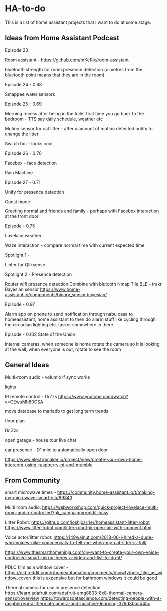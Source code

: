 # HA-to-do
This is a list of home assistant projects that i want to do at some stage. 

Ideas from Home Assistant Podcast
-
Episode 23

  Room assistant - https://github.com/mKeRix/room-assistant

  bluetooth strength for room presence detection (x metres from the bluetooth point means that they are in the room)

Episode 24 - 0.68

  Smappee water sensors
  
Episode 25 - 0.69

  Morning recess after being in the toilet first time you go back to the bedroom - TTS say daily schedule, weather etc
  
  Motion sensor for cat litter - after x amount of motion detected notify to change the litter
  
  Switch bot - looks cool

Episode 26 - 0.70

  Facebox - face detection
  
  Rain Machine 
  
Episode 27 - 0.71

  Unify for presence detection
  
  Guest mode
  
  Greeting normal and friends and family - perhaps with Facebox interaction at the front door
  
Episode - 0.75

  Lovelace weather
  
  Waze interaction - compare normal time with current expected time
  
Spotlight 1 - 

  Linter for Qliksense

Spotlight 2 - Presence detection

  Router wifi presence detection
  Combine with blutooth
  Nmap
  Tile BLE - trakr
  Bayesian sensor https://www.home-assistant.io/components/binary_sensor.bayesian/ 


Episode - 0.97 
  
  Alarm app on phone to send notification through nabu casa to homeassistant, home assistant to then do alarm stuff like cycling through the circadian lighting etc. tasker somewhere in there. 
  
Episode - 0.102 State of the Union
  
  internal cameras, when someone is home rotate the camera so it is looking at the wall, when everyone is out, rotate to see the room 

General Ideas
-
Multi-room audio - volumio if sync works

lights

IR remote control - DrZzs https://www.youtube.com/watch?v=CEwuMh80CSA

move database to mariadb to get long term trends 

floor plan 

Dr Zzs

open garage - house tour live chat

car presence - D1 mini to automatically open door 

https://www.electromaker.io/project/view/create-your-own-home-intercom-using-raspberry-pi-and-mumble


From Community
-
smart microwave times - https://community.home-assistant.io/t/making-my-microwave-smart-ish/89843

Multi room audio: https://webworxshop.com/quick-project-lovelace-multi-room-audio-controller/?pk_campaign=reddit-hass

Litter Robot: https://github.com/joshjcarrier/homeassistant-litter-robot  https://www.litter-robot.com/litter-robot-iii-open-air-with-connect.html

Voice actor/litter robot:
https://149walnut.com/2018-06-i-hired-a-dude-who-voices-nike-commercials-to-tell-me-when-my-cat-litter-is-full/

https://www.thesmarthomeninja.com/diy-want-to-create-your-own-voice-controlled-smart-mirror-heres-a-video-and-list-to-do-it/

PDLC film as a window cover - https://old.reddit.com/r/homeautomation/comments/dcxwfy/pdlc_film_as_window_cover/
this is expensive but for bathroom windows it could be good


Thermal camera for use in presence detection 
https://learn.adafruit.com/adafruit-amg8833-8x8-thermal-camera-sensor/overview
https://towardsdatascience.com/detecting-people-with-a-raspberrypi-a-thermal-camera-and-machine-learning-376d3bbcd45c

